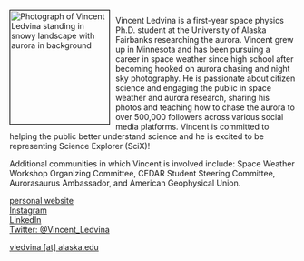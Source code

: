 <img src="{{ site.baseurl }}/about/ambassador/img/2024-Ledvina.png" height="200" width="175" alt="Photograph of Vincent Ledvina standing in snowy landscape with aurora in background" style="float: left; margin: 4px 10px 0px 0px; border: 1px solid #000000;">

Vincent Ledvina is a first-year space physics Ph.D. student at the University of Alaska Fairbanks researching the aurora. Vincent grew up in Minnesota and has been pursuing a career in space weather since high school after becoming hooked on aurora chasing and night sky photography. He is passionate about citizen science and engaging the public in space weather and aurora research, sharing his photos and teaching how to chase the aurora to over 500,000 followers across various social media platforms. Vincent is committed to helping the public better understand science and he is excited to be representing Science Explorer (SciX)!

Additional communities in which Vincent is involved include: Space Weather Workshop Organizing Committee, CEDAR Student Steering Committee, Aurorasaurus Ambassador, and American Geophysical Union.

[personal website](https://vincentledvina.com/)  
[Instagram](https://www.instagram.com/vincentledvina/)  
[LinkedIn](https://www.linkedin.com/in/vincentledvina/)  
[Twitter: @Vincent_Ledvina](https://twitter.com/Vincent_Ledvina)  

[vledvina [at] alaska.edu](mailto:vledvina@alaska.edu)
